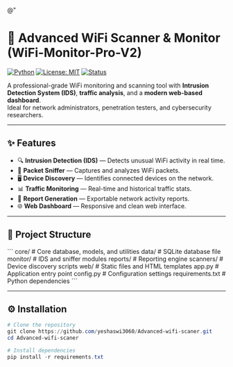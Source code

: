 @"
# 📡 Advanced WiFi Scanner & Monitor (WiFi-Monitor-Pro-V2)

[![Python](https://img.shields.io/badge/Python-3.8%2B-blue.svg)](https://www.python.org/)
[![License: MIT](https://img.shields.io/badge/License-MIT-green.svg)](LICENSE)
[![Status](https://img.shields.io/badge/Status-Active-success.svg)]()

A professional-grade WiFi monitoring and scanning tool with **Intrusion Detection System (IDS)**, **traffic analysis**, and a **modern web-based dashboard**.  
Ideal for network administrators, penetration testers, and cybersecurity researchers.

---

## ✨ Features
- 🔍 **Intrusion Detection (IDS)** — Detects unusual WiFi activity in real time.
- 📡 **Packet Sniffer** — Captures and analyzes WiFi packets.
- 🖥 **Device Discovery** — Identifies connected devices on the network.
- 📊 **Traffic Monitoring** — Real-time and historical traffic stats.
- 📝 **Report Generation** — Exportable network activity reports.
- 🌐 **Web Dashboard** — Responsive and clean web interface.

---

## 📂 Project Structure
\`\`\`
core/        # Core database, models, and utilities
data/        # SQLite database file
monitor/     # IDS and sniffer modules
reports/     # Reporting engine
scanners/    # Device discovery scripts
web/         # Static files and HTML templates
app.py       # Application entry point
config.py    # Configuration settings
requirements.txt  # Python dependencies
\`\`\`

---

## ⚙️ Installation
```powershell
# Clone the repository
git clone https://github.com/yeshaswi3060/Advanced-wifi-scaner.git
cd Advanced-wifi-scaner

# Install dependencies
pip install -r requirements.txt
